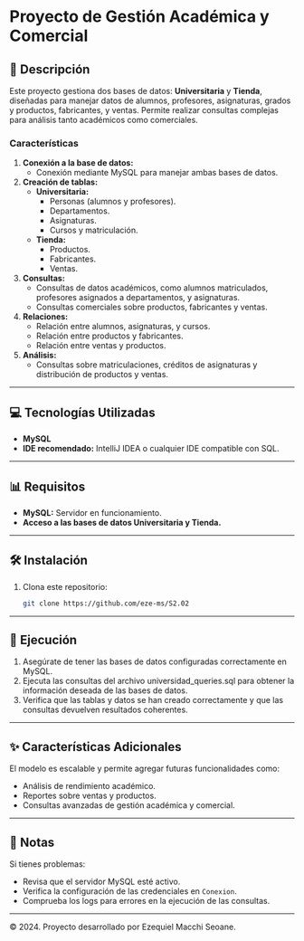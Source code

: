# Proyecto de Gestión Académica y Comercial

## 📄 Descripción
Este proyecto gestiona dos bases de datos: **Universitaria** y **Tienda**, diseñadas para manejar datos de alumnos, profesores, asignaturas, grados y productos, fabricantes, y ventas. Permite realizar consultas complejas para análisis tanto académicos como comerciales.

### Características
1. **Conexión a la base de datos:**
    - Conexión mediante MySQL para manejar ambas bases de datos.
2. **Creación de tablas:**
    - **Universitaria:**
        - Personas (alumnos y profesores).
        - Departamentos.
        - Asignaturas.
        - Cursos y matriculación.
    - **Tienda:**
        - Productos.
        - Fabricantes.
        - Ventas.
3. **Consultas:**
    - Consultas de datos académicos, como alumnos matriculados, profesores asignados a departamentos, y asignaturas.
    - Consultas comerciales sobre productos, fabricantes y ventas.
4. **Relaciones:**
    - Relación entre alumnos, asignaturas, y cursos.
    - Relación entre productos y fabricantes.
    - Relación entre ventas y productos.
5. **Análisis:**
    - Consultas sobre matriculaciones, créditos de asignaturas y distribución de productos y ventas.

---

## 💻 Tecnologías Utilizadas
- **MySQL**
- **IDE recomendado:** IntelliJ IDEA o cualquier IDE compatible con SQL.

---

## 📊 Requisitos
- **MySQL:** Servidor en funcionamiento.
- **Acceso a las bases de datos Universitaria y Tienda.**

---

## 🛠️ Instalación
1. Clona este repositorio:
   ```bash
   git clone https://github.com/eze-ms/S2.02
   
---

## 🔧 Ejecución
1. Asegúrate de tener las bases de datos configuradas correctamente en MySQL.
2. Ejecuta las consultas del archivo universidad_queries.sql para obtener la información deseada de las bases de datos.
3. Verifica que las tablas y datos se han creado correctamente y que las consultas devuelven resultados coherentes.

---

## ✨ Características Adicionales
El modelo es escalable y permite agregar futuras funcionalidades como:
- Análisis de rendimiento académico.
- Reportes sobre ventas y productos.
- Consultas avanzadas de gestión académica y comercial.

---

## 📢 Notas
Si tienes problemas:
- Revisa que el servidor MySQL esté activo.
- Verifica la configuración de las credenciales en `Conexion`.
- Comprueba los logs para errores en la ejecución de las consultas.

---

© 2024. Proyecto desarrollado por Ezequiel Macchi Seoane.
